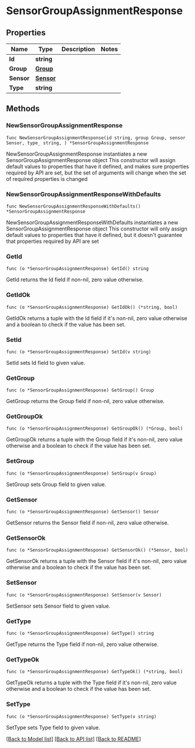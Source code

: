 # SensorGroupAssignmentResponse

## Properties

Name | Type | Description | Notes
------------ | ------------- | ------------- | -------------
**Id** | **string** |  | 
**Group** | [**Group**](Group.md) |  | 
**Sensor** | [**Sensor**](Sensor.md) |  | 
**Type** | **string** |  | 

## Methods

### NewSensorGroupAssignmentResponse

`func NewSensorGroupAssignmentResponse(id string, group Group, sensor Sensor, type_ string, ) *SensorGroupAssignmentResponse`

NewSensorGroupAssignmentResponse instantiates a new SensorGroupAssignmentResponse object
This constructor will assign default values to properties that have it defined,
and makes sure properties required by API are set, but the set of arguments
will change when the set of required properties is changed

### NewSensorGroupAssignmentResponseWithDefaults

`func NewSensorGroupAssignmentResponseWithDefaults() *SensorGroupAssignmentResponse`

NewSensorGroupAssignmentResponseWithDefaults instantiates a new SensorGroupAssignmentResponse object
This constructor will only assign default values to properties that have it defined,
but it doesn't guarantee that properties required by API are set

### GetId

`func (o *SensorGroupAssignmentResponse) GetId() string`

GetId returns the Id field if non-nil, zero value otherwise.

### GetIdOk

`func (o *SensorGroupAssignmentResponse) GetIdOk() (*string, bool)`

GetIdOk returns a tuple with the Id field if it's non-nil, zero value otherwise
and a boolean to check if the value has been set.

### SetId

`func (o *SensorGroupAssignmentResponse) SetId(v string)`

SetId sets Id field to given value.


### GetGroup

`func (o *SensorGroupAssignmentResponse) GetGroup() Group`

GetGroup returns the Group field if non-nil, zero value otherwise.

### GetGroupOk

`func (o *SensorGroupAssignmentResponse) GetGroupOk() (*Group, bool)`

GetGroupOk returns a tuple with the Group field if it's non-nil, zero value otherwise
and a boolean to check if the value has been set.

### SetGroup

`func (o *SensorGroupAssignmentResponse) SetGroup(v Group)`

SetGroup sets Group field to given value.


### GetSensor

`func (o *SensorGroupAssignmentResponse) GetSensor() Sensor`

GetSensor returns the Sensor field if non-nil, zero value otherwise.

### GetSensorOk

`func (o *SensorGroupAssignmentResponse) GetSensorOk() (*Sensor, bool)`

GetSensorOk returns a tuple with the Sensor field if it's non-nil, zero value otherwise
and a boolean to check if the value has been set.

### SetSensor

`func (o *SensorGroupAssignmentResponse) SetSensor(v Sensor)`

SetSensor sets Sensor field to given value.


### GetType

`func (o *SensorGroupAssignmentResponse) GetType() string`

GetType returns the Type field if non-nil, zero value otherwise.

### GetTypeOk

`func (o *SensorGroupAssignmentResponse) GetTypeOk() (*string, bool)`

GetTypeOk returns a tuple with the Type field if it's non-nil, zero value otherwise
and a boolean to check if the value has been set.

### SetType

`func (o *SensorGroupAssignmentResponse) SetType(v string)`

SetType sets Type field to given value.



[[Back to Model list]](../README.md#documentation-for-models) [[Back to API list]](../README.md#documentation-for-api-endpoints) [[Back to README]](../README.md)


